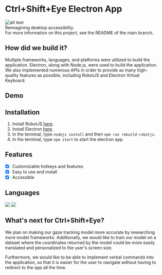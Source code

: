 # Ctrl+Shift+Eye Electron App
![alt text](https://anishs37.github.io/cse-website/static/media/logo128x.6cda3e83b3794444c9cb.png)
<br>
Reimagining desktop accessibility.
<br>
For more information on this project, see the README of the main branch.
## How did we build it?
Multiple frameworks, languages, and platforms were utilized to build the application. Electron, along with Node.js, were used to build the application. We also implemented numerous APIs in order to provide as many high-quality features as possible, including RobotJS and Electron Virtual Keyboard.
## Demo

## Installation
1. Install RobotJS <a href="http://robotjs.io/">here</a>.
2. Install Electron <a href="https://www.npmjs.com/package/electron">here</a>.
3. In the terminal, type `nodejs install` and then `npm run rebuild-robotjs`.
4. In the terminal, type `npm start` to start the electron app.
## Features
- [x] Customizable hotkeys and features
- [x] Easy to use and install
- [x] Accessible
## Languages
![](https://img.shields.io/badge/Code-JavaScript-informational?style=flat&logo=JavaScript&logoColor=white&color=yellow)
![](https://img.shields.io/badge/Code-HTML5-informational?style=flat&logo=HTML5&logoColor=white&color=red)
## What's next for Ctrl+Shift+Eye?
We plan on making our gaze tracking model more accurate by researching more model frameworks. Additionally, we would like to train our model on a dataset where the coordinates returned by the model could be more easily translated and personalized to the user's screen size.

Furthermore, we would like to be able to implement verbal commands into the application, so that it is easier for the user to navigate without having to redirect to the app all the time.
